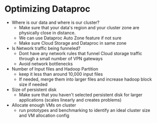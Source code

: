 # Optimizing Dataproc

- Where is our data and where is our cluster?
  - Make sure that your data's region and your cluster zone are physically close in distance.
  - We can use Dataproc Auto Zone feature if not sure
  - Make sure Cloud Storage and Dataproc in same zone
- Is Network traffic being funneled?
  - Dont have any network rules that funnel Cloud storage traffic through a small number of VPN gateways
  - Avoid network bottlenecks
- Number of Input files and Hadoop Partition
  - keep it less than around 10,000 input files
  - If needed, merge them into larger files and increase hadoop block size if needed
- Size of persistent disk
  - Make sure that you haven't selected persistent disk for larger applications (scales linearly and creates problems)
- Allocate enough VMs on cluster
  - run prototypes and benchmarking to identify an ideal cluster size and VM allocation config
  